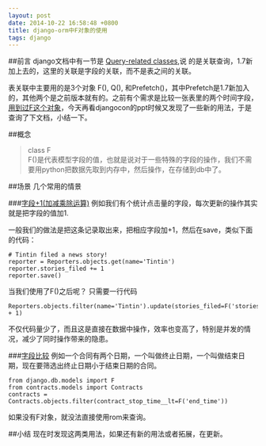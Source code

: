 ```yaml
---
layout: post
date: 2014-10-22 16:58:48 +0800
title: django-orm中F对象的使用
tags: django
---
```


##前言
django文档中有一节是 [Query-related classes](https://docs.djangoproject.com/en/1.7/ref/models/queries/#prefetch-objects),说
的是关联查询，1.7新加上去的，这里的关联是字段的关联，而不是表之间的关联。

表关联中主要用的是3个对象 F(), Q(), 和Prefetch()，其中Prefetch是1.7新加入的，其他两个是之前版本就有的。之前有个需求是比较一张表里的两个时间字段，[用到过F这个对象](http://blog.csdn.net/orangleliu/article/details/22273003)，今天再看djangocon的ppt时候又发现了一些新的用法，于是查询了下文档，小结一下。

##概念
> class F<br>
>F()是代表模型字段的值，也就是说对于一些特殊的字段的操作，我们不需要用python把数据先取到内存中，然后操作，在存储到db中了。

##场景
几个常用的情景

###[字段+1(加减乘除运算)](https://docs.djangoproject.com/en/1.7/ref/models/queries/#f-expressions)
例如我们有个统计点击量的字段，每次更新的操作其实就是把字段的值加1.

一般我们的做法是把这条记录取出来，把相应字段加+1，然后在save，类似下面的代码：

    # Tintin filed a news story!
    reporter = Reporters.objects.get(name='Tintin')
    reporter.stories_filed += 1
    reporter.save()

当我们使用了F()之后呢？ 只需要一行代码

    Reporters.objects.filter(name='Tintin').update(stories_filed=F('stories_filed') + 1)

不仅代码量少了，而且这是直接在数据中操作，效率也变高了，特别是并发的情况，减少了同时操作带来的隐患。

###[字段比较](https://docs.djangoproject.com/en/1.7/topics/db/queries/#using-f-expressions-in-filters)
例如一个合同有两个日期，一个叫做终止日期，一个叫做结束日期，现在要筛选出终止日期小于结束日期的合同。

    from django.db.models import F
    from contracts.models import Contracts
    contracts = Contracts.objects.filter(contract_stop_time__lt=F('end_time'))

如果没有F对象，就没法直接使用rom来查询。

##小结
现在时发现这两类用法，如果还有新的用法或者拓展，在更新。




